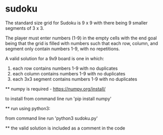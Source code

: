 # sudoku

The standard size grid for Sudoku is 9 x 9 with there being 9 smaller segments of 3 x 3.

The player must enter numbers (1-9) in the empty cells with the end goal being that the grid is filled with numbers such that each row, column, and segment only contain numbers 1-9, with no repetitions. 

A valid solution for a 9x9 board is one in which:
1) each row contains numbers 1-9 with no duplicates
2) each column contains numbers 1-9 with no duplicates
3) each 3x3 segment contains numbers 1-9 with no duplicates


** numpy is required - https://numpy.org/install/

to install from command line run 'pip install numpy'


** run using python3:

from command line run 'python3 sudoku.py'


** the valid solution is included as a comment in the code
